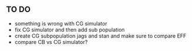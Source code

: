 ## TO DO

- something is wrong with CG simulator
- fix CG simulator and then add sub population 
- create CG subpopulation jags and stan and make sure to compare EFF
- compare CB vs CG simulator?